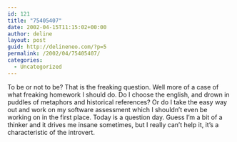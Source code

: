 ```yaml
---
id: 121
title: "75405407"
date: 2002-04-15T11:15:02+00:00
author: deline
layout: post
guid: http://delineneo.com/?p=5
permalink: /2002/04/75405407/
categories:
  - Uncategorized
---
```

To be or not to be? That is the freaking question. Well more of a case of what freaking homework I should do. Do I choose the english, and drown in puddles of metaphors and historical references? Or do I take the easy way out and work on my software assessment which I shouldn&#8217;t even be working on in the first place. Today is a question day. Guess I&#8217;m a bit of a thinker and it drives me insane sometimes, but I really can&#8217;t help it, it&#8217;s a characteristic of the introvert.

